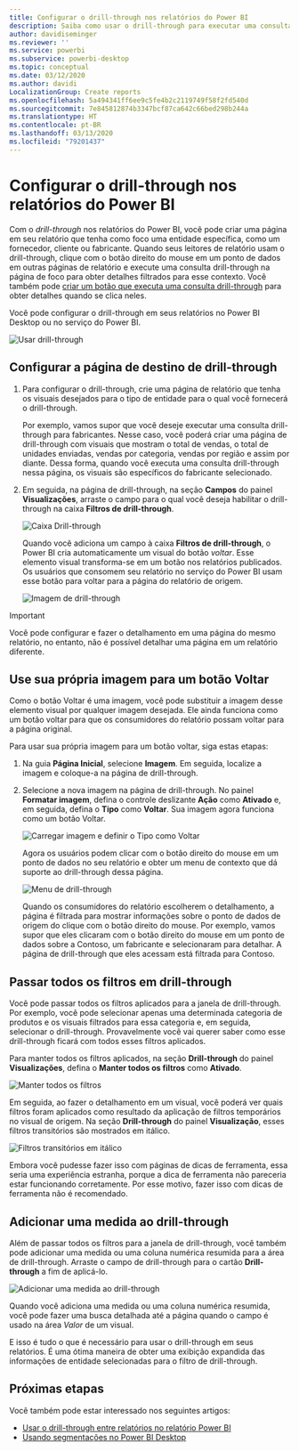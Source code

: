 ```yaml
---
title: Configurar o drill-through nos relatórios do Power BI
description: Saiba como usar o drill-through para executar uma consulta drill down nos dados em uma nova página de relatório nos relatórios do Power BI
author: davidiseminger
ms.reviewer: ''
ms.service: powerbi
ms.subservice: powerbi-desktop
ms.topic: conceptual
ms.date: 03/12/2020
ms.author: davidi
LocalizationGroup: Create reports
ms.openlocfilehash: 5a494341ff6ee9c5fe4b2c2119749f58f2fd540d
ms.sourcegitcommit: 7e845812874b3347bcf87ca642c66bed298b244a
ms.translationtype: HT
ms.contentlocale: pt-BR
ms.lasthandoff: 03/13/2020
ms.locfileid: "79201437"
---
```

# <a name="set-up-drill-through-in-power-bi-reports"></a>Configurar o drill-through nos relatórios do Power BI
Com o *drill-through* nos relatórios do Power BI, você pode criar uma página em seu relatório que tenha como foco uma entidade específica, como um fornecedor, cliente ou fabricante. Quando seus leitores de relatório usam o drill-through, clique com o botão direito do mouse em um ponto de dados em outras páginas de relatório e execute uma consulta drill-through na página de foco para obter detalhes filtrados para esse contexto. Você também pode [criar um botão que executa uma consulta drill-through](desktop-drill-through-buttons.md) para obter detalhes quando se clica neles.

Você pode configurar o drill-through em seus relatórios no Power BI Desktop ou no serviço do Power BI.

![Usar drill-through](media/desktop-drillthrough/power-bi-drill-through-right-click.png)

## <a name="set-up-the-drill-through-destination-page"></a>Configurar a página de destino de drill-through
1. Para configurar o drill-through, crie uma página de relatório que tenha os visuais desejados para o tipo de entidade para o qual você fornecerá o drill-through. 

    Por exemplo, vamos supor que você deseje executar uma consulta drill-through para fabricantes. Nesse caso, você poderá criar uma página de drill-through com visuais que mostram o total de vendas, o total de unidades enviadas, vendas por categoria, vendas por região e assim por diante. Dessa forma, quando você executa uma consulta drill-through nessa página, os visuais são específicos do fabricante selecionado.

2. Em seguida, na página de drill-through, na seção **Campos** do painel **Visualizações**, arraste o campo para o qual você deseja habilitar o drill-through na caixa **Filtros de drill-through**.

    ![Caixa Drill-through](media/desktop-drillthrough/drillthrough_02.png)

    Quando você adiciona um campo à caixa **Filtros de drill-through**, o Power BI cria automaticamente um visual do botão *voltar*. Esse elemento visual transforma-se em um botão nos relatórios publicados. Os usuários que consomem seu relatório no serviço do Power BI usam esse botão para voltar para a página do relatório de origem.

    ![Imagem de drill-through](media/desktop-drillthrough/drillthrough_03.png)

> [!IMPORTANT]
> Você pode configurar e fazer o detalhamento em uma página do mesmo relatório, no entanto, não é possível detalhar uma página em um relatório diferente.  



## <a name="use-your-own-image-for-a-back-button"></a>Use sua própria imagem para um botão Voltar    
 Como o botão Voltar é uma imagem, você pode substituir a imagem desse elemento visual por qualquer imagem desejada. Ele ainda funciona como um botão voltar para que os consumidores do relatório possam voltar para a página original. 

Para usar sua própria imagem para um botão voltar, siga estas etapas:

1. Na guia **Página Inicial**, selecione **Imagem**. Em seguida, localize a imagem e coloque-a na página de drill-through.

2. Selecione a nova imagem na página de drill-through. No painel **Formatar imagem**, defina o controle deslizante **Ação** como **Ativado** e, em seguida, defina o **Tipo** como **Voltar**. Sua imagem agora funciona como um botão Voltar.

    ![Carregar imagem e definir o Tipo como Voltar](media/desktop-drillthrough/drillthrough_05.png)

    
     Agora os usuários podem clicar com o botão direito do mouse em um ponto de dados no seu relatório e obter um menu de contexto que dá suporte ao drill-through dessa página. 

    ![Menu de drill-through](media/desktop-drillthrough/drillthrough_04.png)

    Quando os consumidores do relatório escolherem o detalhamento, a página é filtrada para mostrar informações sobre o ponto de dados de origem do clique com o botão direito do mouse. Por exemplo, vamos supor que eles clicaram com o botão direito do mouse em um ponto de dados sobre a Contoso, um fabricante e selecionaram para detalhar. A página de drill-through que eles acessam está filtrada para Contoso.

## <a name="pass-all-filters-in-drill-through"></a>Passar todos os filtros em drill-through

Você pode passar todos os filtros aplicados para a janela de drill-through. Por exemplo, você pode selecionar apenas uma determinada categoria de produtos e os visuais filtrados para essa categoria e, em seguida, selecionar o drill-through. Provavelmente você vai querer saber como esse drill-through ficará com todos esses filtros aplicados.

Para manter todos os filtros aplicados, na seção **Drill-through** do painel **Visualizações**, defina o **Manter todos os filtros** como **Ativado**. 

![Manter todos os filtros](media/desktop-drillthrough/drillthrough_06.png)

Em seguida, ao fazer o detalhamento em um visual, você poderá ver quais filtros foram aplicados como resultado da aplicação de filtros temporários no visual de origem. Na seção **Drill-through** do painel **Visualização**, esses filtros transitórios são mostrados em itálico. 

![Filtros transitórios em itálico](media/desktop-drillthrough/drillthrough_07.png)

Embora você pudesse fazer isso com páginas de dicas de ferramenta, essa seria uma experiência estranha, porque a dica de ferramenta não pareceria estar funcionando corretamente. Por esse motivo, fazer isso com dicas de ferramenta não é recomendado.

## <a name="add-a-measure-to-drill-through"></a>Adicionar uma medida ao drill-through

Além de passar todos os filtros para a janela de drill-through, você também pode adicionar uma medida ou uma coluna numérica resumida para a área de drill-through. Arraste o campo de drill-through para o cartão **Drill-through** a fim de aplicá-lo. 

![Adicionar uma medida ao drill-through](media/desktop-drillthrough/drillthrough_08.png)

Quando você adiciona uma medida ou uma coluna numérica resumida, você pode fazer uma busca detalhada até a página quando o campo é usado na área *Valor* de um visual.

E isso é tudo o que é necessário para usar o drill-through em seus relatórios. É uma ótima maneira de obter uma exibição expandida das informações de entidade selecionadas para o filtro de drill-through.

## <a name="next-steps"></a>Próximas etapas

Você também pode estar interessado nos seguintes artigos:

* [Usar o drill-through entre relatórios no relatório Power BI](desktop-cross-report-drill-through.md)
* [Usando segmentações no Power BI Desktop](visuals/power-bi-visualization-slicers.md)

